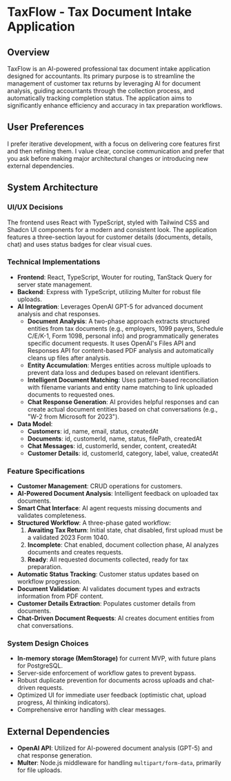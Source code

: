 # TaxFlow - Tax Document Intake Application

## Overview
TaxFlow is an AI-powered professional tax document intake application designed for accountants. Its primary purpose is to streamline the management of customer tax returns by leveraging AI for document analysis, guiding accountants through the collection process, and automatically tracking completion status. The application aims to significantly enhance efficiency and accuracy in tax preparation workflows.

## User Preferences
I prefer iterative development, with a focus on delivering core features first and then refining them. I value clear, concise communication and prefer that you ask before making major architectural changes or introducing new external dependencies.

## System Architecture

### UI/UX Decisions
The frontend uses React with TypeScript, styled with Tailwind CSS and Shadcn UI components for a modern and consistent look. The application features a three-section layout for customer details (documents, details, chat) and uses status badges for clear visual cues.

### Technical Implementations
- **Frontend**: React, TypeScript, Wouter for routing, TanStack Query for server state management.
- **Backend**: Express with TypeScript, utilizing Multer for robust file uploads.
- **AI Integration**: Leverages OpenAI GPT-5 for advanced document analysis and chat responses.
  - **Document Analysis**: A two-phase approach extracts structured entities from tax documents (e.g., employers, 1099 payers, Schedule C/E/K-1, Form 1098, personal info) and programmatically generates specific document requests. It uses OpenAI's Files API and Responses API for content-based PDF analysis and automatically cleans up files after analysis.
  - **Entity Accumulation**: Merges entities across multiple uploads to prevent data loss and dedupes based on relevant identifiers.
  - **Intelligent Document Matching**: Uses pattern-based reconciliation with filename variants and entity name matching to link uploaded documents to requested ones.
  - **Chat Response Generation**: AI provides helpful responses and can create actual document entities based on chat conversations (e.g., "W-2 from Microsoft for 2023").
- **Data Model**:
    - **Customers**: id, name, email, status, createdAt
    - **Documents**: id, customerId, name, status, filePath, createdAt
    - **Chat Messages**: id, customerId, sender, content, createdAt
    - **Customer Details**: id, customerId, category, label, value, createdAt

### Feature Specifications
- **Customer Management**: CRUD operations for customers.
- **AI-Powered Document Analysis**: Intelligent feedback on uploaded tax documents.
- **Smart Chat Interface**: AI agent requests missing documents and validates completeness.
- **Structured Workflow**: A three-phase gated workflow:
    1. **Awaiting Tax Return**: Initial state, chat disabled, first upload must be a validated 2023 Form 1040.
    2. **Incomplete**: Chat enabled, document collection phase, AI analyzes documents and creates requests.
    3. **Ready**: All requested documents collected, ready for tax preparation.
- **Automatic Status Tracking**: Customer status updates based on workflow progression.
- **Document Validation**: AI validates document types and extracts information from PDF content.
- **Customer Details Extraction**: Populates customer details from documents.
- **Chat-Driven Document Requests**: AI creates document entities from chat conversations.

### System Design Choices
- **In-memory storage (MemStorage)** for current MVP, with future plans for PostgreSQL.
- Server-side enforcement of workflow gates to prevent bypass.
- Robust duplicate prevention for documents across uploads and chat-driven requests.
- Optimized UI for immediate user feedback (optimistic chat, upload progress, AI thinking indicators).
- Comprehensive error handling with clear messages.

## External Dependencies
- **OpenAI API**: Utilized for AI-powered document analysis (GPT-5) and chat response generation.
- **Multer**: Node.js middleware for handling `multipart/form-data`, primarily for file uploads.